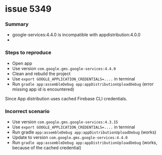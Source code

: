 # issue 5349
### Summary
- google-services:4.4.0 is incompatible with appdistribution:4.0.0
- 
### Steps to reproduce
- Open app
- Use version `com.google.gms.google-services:4.4.0`
- Clean and rebuild the project
- Use `export GOOGLE_APPLICATION_CREDENTIALS=....` in terminal
- Run `gradle app:assembleDebug app:appDistributionUploadDebug` (error missing app id is encountered)

Since App distribution uses cached Firebase CLI credentials.
### Incorrect scenario
- Use version `com.google.gms.google-services:4.3.15`
- Use `export GOOGLE_APPLICATION_CREDENTIALS=....` in terminal
- Run gradle `app:assembleDebug app:appDistributionUploadDebug` (works)
- Update to version `com.google.gms.google-services:4.4.0`
- Run `gradle app:assembleDebug app:appDistributionUploadDebug` (works, because of the cached credential)
